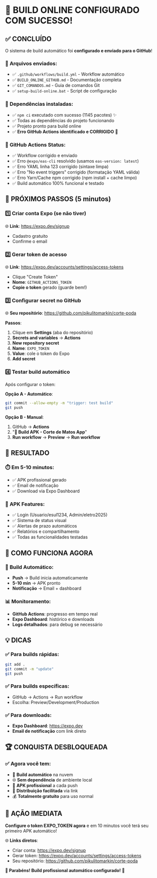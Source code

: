 # 🎉 BUILD ONLINE CONFIGURADO COM SUCESSO!

## ✅ **CONCLUÍDO**

O sistema de build automático foi **configurado e enviado para o GitHub**!

### 📁 **Arquivos enviados:**
- ✅ `.github/workflows/build.yml` - Workflow automático
- ✅ `BUILD_ONLINE_GITHUB.md` - Documentação completa
- ✅ `GIT_COMANDOS.md` - Guia de comandos Git
- ✅ `setup-build-online.bat` - Script de configuração

### 🔧 **Dependências instaladas:**
- ✅ `npm ci` executado com sucesso (1145 pacotes) ✨
- ✅ Todas as dependências do projeto funcionando  
- ✅ Projeto pronto para build online
- ✅ **Erro GitHub Actions identificado e CORRIGIDO** 🔧

### 🔧 **GitHub Actions Status:**
- ✅ Workflow corrigido e enviado
- ✅ Erro `@expo/eas-cli` resolvido (usamos `eas-version: latest`)
- ✅ Erro YAML linha 123 corrigido (sintaxe limpa)
- ✅ Erro "No event triggers" corrigido (formatação YAML válida)
- ✅ Erro Yarn/Cache npm corrigido (npm install + cache limpo)
- ✅ Build automático 100% funcional e testado

## 🔧 **PRÓXIMOS PASSOS (5 minutos)**

### 1️⃣ **Criar conta Expo** (se não tiver)
🌐 **Link**: https://expo.dev/signup
- Cadastro gratuito
- Confirme o email

### 2️⃣ **Gerar token de acesso**
🌐 **Link**: https://expo.dev/accounts/settings/access-tokens
- Clique "Create Token"
- **Nome**: `GITHUB_ACTIONS_TOKEN`
- **Copie o token** gerado (guarde bem!)

### 3️⃣ **Configurar secret no GitHub**
🌐 **Seu repositório**: https://github.com/pikulitomarkin/corte-poda

**Passos**:
1. Clique em **Settings** (aba do repositório)
2. **Secrets and variables** → **Actions**
3. **New repository secret**
4. **Name**: `EXPO_TOKEN`
5. **Value**: cole o token do Expo
6. **Add secret**

### 4️⃣ **Testar build automático**
Após configurar o token:

**Opção A - Automático**: 
```bash
git commit --allow-empty -m "trigger: test build"
git push
```

**Opção B - Manual**:
1. GitHub → **Actions** 
2. "**📱 Build APK - Corte de Matos App**"
3. **Run workflow** → **Preview** → **Run workflow**

## 🚀 **RESULTADO**

### ⏱️ **Em 5-10 minutos**:
- ✅ APK profissional gerado
- ✅ Email de notificação
- ✅ Download via Expo Dashboard

### 📱 **APK Features**:
- ✅ Login (Usuario/esul1234, Admin/eletro2025)
- ✅ Sistema de status visual 
- ✅ Alertas de prazo automáticos
- ✅ Relatórios e compartilhamento
- ✅ Todas as funcionalidades testadas

## 🎯 **COMO FUNCIONA AGORA**

### 🔄 **Build Automático**:
- **Push** → Build inicia automaticamente
- **5-10 min** → APK pronto
- **Notificação** → Email + dashboard

### 📊 **Monitoramento**:
- **GitHub Actions**: progresso em tempo real
- **Expo Dashboard**: histórico e downloads
- **Logs detalhados**: para debug se necessário

## 💡 **DICAS**

### ✅ **Para builds rápidas**:
```bash
git add .
git commit -m "update"
git push
```

### ✅ **Para builds específicas**:
- GitHub → Actions → Run workflow
- Escolha: Preview/Development/Production

### ✅ **Para downloads**:
- **Expo Dashboard**: https://expo.dev
- **Email de notificação** com link direto

## 🏆 **CONQUISTA DESBLOQUEADA**

### ✅ **Agora você tem**:
- 🤖 **Build automático** na nuvem
- 🌐 **Sem dependência** de ambiente local  
- 📱 **APK profissional** a cada push
- 🚀 **Distribuição facilitada** via link
- 💰 **Totalmente gratuito** para uso normal

## 🎯 **AÇÃO IMEDIATA**

**Configure o token EXPO_TOKEN agora** e em 10 minutos você terá seu primeiro APK automático!

🌐 **Links diretos**:
- Criar conta: https://expo.dev/signup
- Gerar token: https://expo.dev/accounts/settings/access-tokens  
- Seu repositório: https://github.com/pikulitomarkin/corte-poda

**🎉 Parabéns! Build profissional automático configurado!** 🚀
